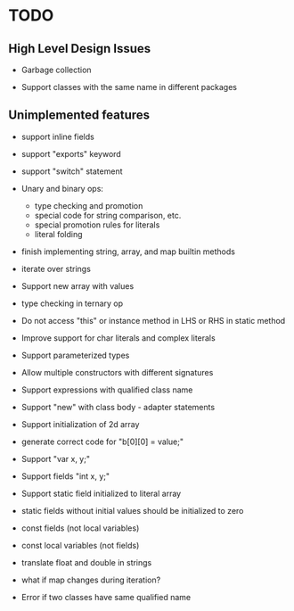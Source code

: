 # TODO

## High Level Design Issues

* Garbage collection

* Support classes with the same name in different packages

## Unimplemented features

* support inline fields

* support "exports" keyword

* support "switch" statement

* Unary and binary ops:
  * type checking and promotion
  * special code for string comparison, etc.
  * special promotion rules for literals
  * literal folding

* finish implementing string, array, and map builtin methods

* iterate over strings

* Support new array with values

* type checking in ternary op

* Do not access "this" or instance method in LHS or RHS in static method

* Improve support for char literals and complex literals

* Support parameterized types

* Allow multiple constructors with different signatures

* Support expressions with qualified class name

* Support "new" with class body - adapter statements

* Support initialization of 2d array

* generate correct code for "b[0][0] = value;"

* Support "var x, y;"

* Support fields "int x, y;"

* Support static field initialized to literal array

* static fields without initial values should be initialized to zero

* const fields (not local variables)

* const local variables (not fields)

* translate float and double in strings

* what if map changes during iteration?

* Error if two classes have same qualified name
